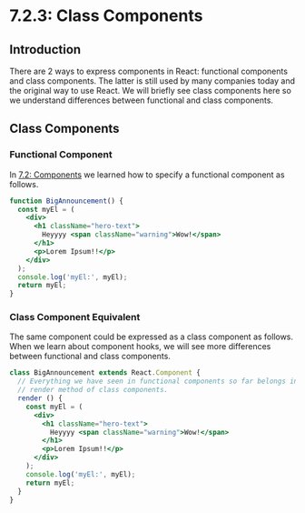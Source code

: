 # 7.2.3: Class Components

## Introduction

There are 2 ways to express components in React: functional components and class components. The latter is still used by many companies today and the original way to use React. We will briefly see class components here so we understand differences between functional and class components.

## Class Components

### Functional Component

In [7.2: Components](./) we learned how to specify a functional component as follows.

```jsx
function BigAnnouncement() {
  const myEl = (
    <div>
      <h1 className="hero-text">
        Heyyyy <span className="warning">Wow!</span>
      </h1>
      <p>Lorem Ipsum!!</p>
    </div>
  );
  console.log('myEl:', myEl);
  return myEl;
}
```

### Class Component Equivalent

The same component could be expressed as a class component as follows. When we learn about component hooks, we will see more differences between functional and class components.

```jsx
class BigAnnouncement extends React.Component {
  // Everything we have seen in functional components so far belongs in the
  // render method of class components.
  render () {
    const myEl = (
      <div>
        <h1 className="hero-text">
          Heyyyy <span className="warning">Wow!</span>
        </h1>
        <p>Lorem Ipsum!!</p>
      </div>
    );
    console.log('myEl:', myEl);
    return myEl;
  }
}
```


